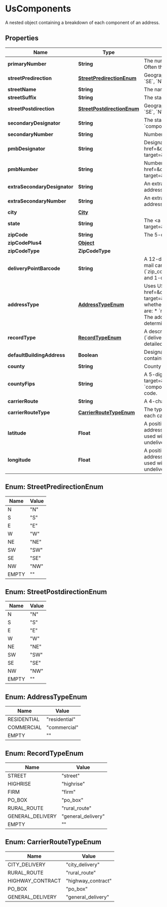 

# UsComponents

A nested object containing a breakdown of each component of an address.

## Properties

| Name | Type | Description | Notes |
|------------ | ------------- | ------------- | -------------|
|**primaryNumber** | **String** | The numeric or alphanumeric part of an address preceding the street name. Often the house, building, or PO Box number. |  |
|**streetPredirection** | [**StreetPredirectionEnum**](#StreetPredirectionEnum) | Geographic direction preceding a street name (&#x60;N&#x60;, &#x60;S&#x60;, &#x60;E&#x60;, &#x60;W&#x60;, &#x60;NE&#x60;, &#x60;SW&#x60;, &#x60;SE&#x60;, &#x60;NW&#x60;).  |  |
|**streetName** | **String** | The name of the street. |  |
|**streetSuffix** | **String** | The standard USPS abbreviation for the street suffix (&#x60;ST&#x60;, &#x60;AVE&#x60;, &#x60;BLVD&#x60;, etc).  |  |
|**streetPostdirection** | [**StreetPostdirectionEnum**](#StreetPostdirectionEnum) | Geographic direction following a street name (&#x60;N&#x60;, &#x60;S&#x60;, &#x60;E&#x60;, &#x60;W&#x60;, &#x60;NE&#x60;, &#x60;SW&#x60;, &#x60;SE&#x60;, &#x60;NW&#x60;).  |  |
|**secondaryDesignator** | **String** | The standard USPS abbreviation describing the &#x60;components[secondary_number]&#x60; (&#x60;STE&#x60;, &#x60;APT&#x60;, &#x60;BLDG&#x60;, etc).  |  |
|**secondaryNumber** | **String** | Number of the apartment/unit/etc.  |  |
|**pmbDesignator** | **String** | Designator of a &lt;a href&#x3D;\&quot;https://en.wikipedia.org/wiki/Commercial_mail_receiving_agency\&quot; target&#x3D;\&quot;_blank\&quot;&gt;CMRA-authorized&lt;/a&gt; private mailbox.  |  |
|**pmbNumber** | **String** | Number of a &lt;a href&#x3D;\&quot;https://en.wikipedia.org/wiki/Commercial_mail_receiving_agency\&quot; target&#x3D;\&quot;_blank\&quot;&gt;CMRA-authorized&lt;/a&gt; private mailbox.  |  |
|**extraSecondaryDesignator** | **String** | An extra (often unnecessary) secondary designator provided with the input address.  |  |
|**extraSecondaryNumber** | **String** | An extra (often unnecessary) secondary number provided with the input address.  |  |
|**city** | [**City**](City.md) |  |  |
|**state** | **String** | The &lt;a href&#x3D;\&quot;https://en.wikipedia.org/wiki/ISO_3166-2\&quot; target&#x3D;\&quot;_blank\&quot;&gt;ISO 3166-2&lt;/a&gt; two letter code for the state.  |  |
|**zipCode** | **String** | The 5-digit ZIP code |  |
|**zipCodePlus4** | [**Object**](Object.md) |  |  |
|**zipCodeType** | **ZipCodeType** |  |  |
|**deliveryPointBarcode** | **String** | A 12-digit identifier that uniquely identifies a delivery point (location where mail can be sent and received). It consists of the 5-digit ZIP code (&#x60;zip_code&#x60;), 4-digit ZIP+4 add-on (&#x60;zip_code_plus_4&#x60;), 2-digit delivery point, and 1-digit delivery point check digit.  |  |
|**addressType** | [**AddressTypeEnum**](#AddressTypeEnum) | Uses USPS&#39;s &lt;a href&#x3D;\&quot;https://www.usps.com/nationalpremieraccounts/rdi.htm\&quot; target&#x3D;\&quot;_blank\&quot;&gt;Residential Delivery Indicator (RDI)&lt;/a&gt; to identify whether an address is classified as residential or business. Possible values are: * &#x60;residential&#x60; –– The address is residential or a PO Box. * &#x60;commercial&#x60; –– The address is commercial. * &#x60;&#39;&#39;&#x60; –– Not enough information provided to be determined.  |  |
|**recordType** | [**RecordTypeEnum**](#RecordTypeEnum) | A description of the type of address. Populated if a DPV match is made (&#x60;deliverability_analysis[dpv_confirmation]&#x60; is &#x60;Y&#x60;, &#x60;S&#x60;, or &#x60;D&#x60;). For more detailed information about each record type, see [US Verification Details](#tag/US-Verification-Types).  |  |
|**defaultBuildingAddress** | **Boolean** | Designates whether or not the address is the default address for a building containing multiple delivery points.  |  |
|**county** | **String** | County name of the address city. |  |
|**countyFips** | **String** | A 5-digit &lt;a href&#x3D;\&quot;https://en.wikipedia.org/wiki/FIPS_county_code\&quot; target&#x3D;\&quot;_blank\&quot;&gt;FIPS county code&lt;/a&gt; which uniquely identifies &#x60;components[county]&#x60;. It consists of a 2-digit state code and a 3-digit county code.  |  |
|**carrierRoute** | **String** | A 4-character code assigned to a mail delivery route within a ZIP code.  |  |
|**carrierRouteType** | [**CarrierRouteTypeEnum**](#CarrierRouteTypeEnum) | The type of &#x60;components[carrier_route]&#x60;. For more detailed information about each carrier route type, see [US Verification Details](#tag/US-Verification-Types).  |  |
|**latitude** | **Float** | A positive or negative decimal indicating the geographic latitude of the address, specifying the north-to-south position of a location. This should be used with &#x60;longitude&#x60; to pinpoint locations on a map. Will not be returned for undeliverable addresses or military addresses (state is &#x60;AA&#x60;, &#x60;AE&#x60;, or &#x60;AP&#x60;).  |  [optional] |
|**longitude** | **Float** | A positive or negative decimal indicating the geographic longitude of the address, specifying the north-to-south position of a location. This should be used with &#x60;latitude&#x60; to pinpoint locations on a map. Will not be returned for undeliverable addresses or military addresses (state is &#x60;AA&#x60;, &#x60;AE&#x60;, or &#x60;AP&#x60;).  |  [optional] |



## Enum: StreetPredirectionEnum

| Name | Value |
|---- | -----|
| N | &quot;N&quot; |
| S | &quot;S&quot; |
| E | &quot;E&quot; |
| W | &quot;W&quot; |
| NE | &quot;NE&quot; |
| SW | &quot;SW&quot; |
| SE | &quot;SE&quot; |
| NW | &quot;NW&quot; |
| EMPTY | &quot;&quot; |



## Enum: StreetPostdirectionEnum

| Name | Value |
|---- | -----|
| N | &quot;N&quot; |
| S | &quot;S&quot; |
| E | &quot;E&quot; |
| W | &quot;W&quot; |
| NE | &quot;NE&quot; |
| SW | &quot;SW&quot; |
| SE | &quot;SE&quot; |
| NW | &quot;NW&quot; |
| EMPTY | &quot;&quot; |



## Enum: AddressTypeEnum

| Name | Value |
|---- | -----|
| RESIDENTIAL | &quot;residential&quot; |
| COMMERCIAL | &quot;commercial&quot; |
| EMPTY | &quot;&quot; |



## Enum: RecordTypeEnum

| Name | Value |
|---- | -----|
| STREET | &quot;street&quot; |
| HIGHRISE | &quot;highrise&quot; |
| FIRM | &quot;firm&quot; |
| PO_BOX | &quot;po_box&quot; |
| RURAL_ROUTE | &quot;rural_route&quot; |
| GENERAL_DELIVERY | &quot;general_delivery&quot; |
| EMPTY | &quot;&quot; |



## Enum: CarrierRouteTypeEnum

| Name | Value |
|---- | -----|
| CITY_DELIVERY | &quot;city_delivery&quot; |
| RURAL_ROUTE | &quot;rural_route&quot; |
| HIGHWAY_CONTRACT | &quot;highway_contract&quot; |
| PO_BOX | &quot;po_box&quot; |
| GENERAL_DELIVERY | &quot;general_delivery&quot; |



